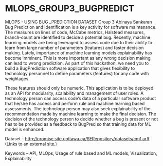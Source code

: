 # MLOPS_GROUP3_BUGPREDICT
MLOPS - USING BUG _PREDICTION DATASET
Group 3
Abinaya Sankaran
Bug Prediction and Identification is a key activity for software maintenance. The measures on lines of code, McCabe metrics, Halstead measures, branch-count are identified to decide a potential bug. Recently, machine learning models are being leveraged to assess code due to their ability to learn from large number of parameters (features) and faster decision making. Lately, importance of machine learning models explainability has become imminent. This is more important as any wrong decision making can lead to wrong prediction. As part of this hackathon, we need you to build a BugPrediction software application that gives flexibility to technology personnel to define parameters (features) for any code with weightages.

These features should only be numeric. This application is to be deployed as an API for modularity, scalability and management of user roles. A technology person can access code’s data of a particular software product that he/she has access and perform rule and machine learning based assessments. The technology person may also seek explainability of the recommendation made by machine learning to make the final decision. The decision of the technology person to decide whether a bug is present or not has to be provided as a feedback to BugPred so that training data for ML model is enhanced.


Dataset – http://promise.site.uottawa.ca/SERepository/datasets/cm1.arff (Links to an external site.)


Keywords – API, MLOps, Usage of rule based and ML models, Visualization, Explainability